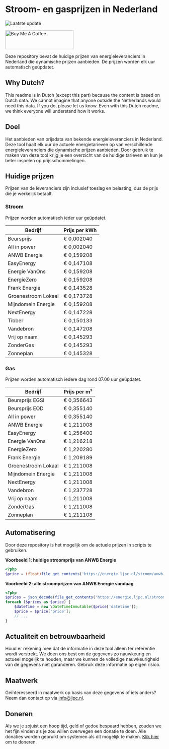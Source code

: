 # Stroom- en gasprijzen in Nederland

![Laatste update](https://img.shields.io/badge/laatste%20update-2025--05--25%2005%3A00%20CET-brightgreen)

<a href="https://www.buymeacoffee.com/Lars-" target="_blank"><img src="https://cdn.buymeacoffee.com/buttons/v2/default-orange.png" alt="Buy Me A Coffee" height="60" style="height: 60px !important;width: 217px !important;" ></a>

Deze repository bevat de huidige prijzen van energieleveranciers in Nederland die dynamische prijzen aanbieden. De prijzen worden elk uur automatisch geüpdatet.

## Why Dutch?

This readme is in Dutch (except this part) because the content is based on Dutch data. We cannot imagine that anyone outside the Netherlands would need this data. If you do, please let us know. Even with this Dutch readme, we think
everyone will understand how it works.

## Doel

Het aanbieden van prijsdata van bekende energieleveranciers in Nederland. Deze tool haalt elk uur de actuele energietarieven op van verschillende energieleveranciers die dynamische prijzen aanbieden. Door gebruik te maken van deze tool
krijg je een overzicht van de huidige tarieven en kun je beter inspelen op prijsschommelingen.

## Huidige prijzen

Prijzen van de leveranciers zijn inclusief toeslag en belasting, dus de prijs die je werkelijk betaalt.

### Stroom

Prijzen worden automatisch ieder uur geüpdatet.

 Bedrijf | Prijs per kWh 
---------|---------------
Beursprijs | € 0,002040
All in power | € 0,002040
ANWB Energie | € 0,159208
EasyEnergy | € 0,147108
Energie VanOns | € 0,159208
EnergieZero | € 0,159208
Frank Energie | € 0,143528
Groenestroom Lokaal | € 0,173728
Mijndomein Energie | € 0,159208
NextEnergy | € 0,147228
Tibber | € 0,150133
Vandebron | € 0,147208
Vrij op naam | € 0,145293
ZonderGas | € 0,145293
Zonneplan | € 0,145328


### Gas

Prijzen worden automatisch iedere dag rond 07.00 uur geüpdatet.

 Bedrijf | Prijs per m³ 
---------|--------------
Beursprijs EGSI | € 0,356643
Beursprijs EOD | € 0,355140
All in power | € 0,355140
ANWB Energie | € 1,211008
EasyEnergy | € 1,256400
Energie VanOns | € 1,216218
EnergieZero | € 1,220280
Frank Energie | € 1,209189
Groenestroom Lokaal | € 1,211008
Mijndomein Energie | € 1,211008
NextEnergy | € 1,211008
Vandebron | € 1,237728
Vrij op naam | € 1,211008
ZonderGas | € 1,211008
Zonneplan | € 1,211108


## Automatisering

Door deze repository is het mogelijk om de actuele prijzen in scripts te gebruiken.

**Voorbeeld 1: huidige stroomprijs van ANWB Energie**

```php
<?php
$price = (float)file_get_contents('https://energie.ljpc.nl/stroom/anwb-energie-nu.txt');

```

**Voorbeeld 2: alle stroomprijzen van ANWB Energie vandaag**

```php
<?php
$prices = json_decode(file_get_contents('https://energie.ljpc.nl/stroom/all-in-power-vandaag.json'),true);
foreach ($prices as $price) {
    $dateTime = new \DateTimeImmutable($price['datetime']);
    $price = $price['price'];
    // ...
}
```

## Actualiteit en betrouwbaarheid

Houd er rekening mee dat de informatie in deze tool alleen ter referentie wordt verstrekt. We doen ons best om de gegevens zo nauwkeurig en actueel mogelijk te houden, maar we kunnen de volledige nauwkeurigheid van de gegevens niet
garanderen. Gebruik deze informatie op eigen risico.

## Maatwerk

Geïnteresseerd in maatwerk op basis van deze gegevens of iets anders? Neem dan contact op
via [info@ljpc.nl](mailto:info@ljpc.nl?subject=Energie%20prijzen).

## Doneren

Als we je zojuist een hoop tijd, geld of gedoe bespaard hebben, zouden we het fijn vinden als je zou willen overwegen een
donatie te doen. Alle donaties worden gebruikt om systemen als dit mogelijk te
maken. [Klik hier](https://www.buymeacoffee.com/Lars-) om te doneren.

